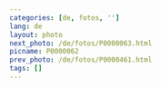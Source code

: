 ```yaml
---
categories: [de, fotos, '']
lang: de
layout: photo
next_photo: /de/fotos/P0000063.html
picname: P0000062
prev_photo: /de/fotos/P0000461.html
tags: []
---
```

